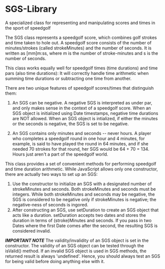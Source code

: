 # SGS-Library
A specialized class for representing and manipulating scores and times in the sport of speedgolf

   The SGS class represents a speedgolf score, which combines golf strokes and time taken to hole out.
   A speedgolf score consists of the number of minutes/strokes (called strokeMinutes) and the number
   of seconds. It is written as [mm]m:ss, where m is the number of stroke-minutes and s is the number
   of seconds.

   This class works equally well for speedgolf times (time durations) and time pars 
   (also time durations): It will correctly handle time arithmetic when summing time durations or 
   subtracting one time from another.

   There are two unique features of speedgolf scores/times that distinguish them:
   1. An SGS can be negative. A negative SGS is interpreted as under par, 
      and only makes sense in the context of a speedgolf score. When an SGS object is 
      initialized using Date timestamps, negative time durations are NOT allowed. When
      an SGS object is intialized, if either the minutes or the seconds is negative,
      the SGS is set to be negative.

   2.  An SGS contains only minutes and seconds -- never hours. A player who completes a
      speedgolf round in one hour and 4 minutes, for example, is said to have played the
      round in 64 minutes, and if she needed 70 strokes for that round, her SGS would
      be 64 + 70 = 134. Hours just aren't a part of the speedgolf world.

   This class provides a set of convenient methods for performing speedgolf and 
   time duration arithmetic. While JavaScript allows only one constructor, there
   are actually two ways to set up an SGS:
   1. Use the constructor to initialize an SGS with a designated number of  
      strokeMinutes and seconds. Both strokeMinutes and seconds must be integers. While both
      strokeMinutes and seconds may be negative, the SGS is considered to be negative only
      if strokeMinutes is negative; the negative-ness of seconds is ingored.
   2. After constructing an SGS, use setDuration to create an SGS object that acts like a duration.
      setDuration accepts two dates and stores the duration in terms of (stroke)Minutes and seconds.
      If you pass in two Dates where the first Date comes after the second, the resulting SGS is 
      considered invalid. 

   ***IMPORTANT NOTE***
   The validity/invalidity of an SGS object is set in the constructor. 
   The validity of an SGS object can be tested through the isValid() method. If an invalid SGS
   object is used in SGS methods, the returned result is always 'undefined'. Hence, you should always 
   test an SGS for being valid before doing anything else with it.  
